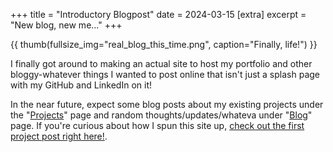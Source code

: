 +++
title = "Introductory Blogpost"
date = 2024-03-15
[extra]
excerpt = "New blog, new me..."
+++

{{ thumb(fullsize_img="real_blog_this_time.png", caption="Finally, life!") }}

I finally got around to making an actual site to host my portfolio and other bloggy-whatever things I wanted to post online that isn't just a splash page with my GitHub and LinkedIn on it!

In the near future, expect some blog posts about my existing projects under the "[Projects]((@/pages/projects/_index.md))" page and random thoughts/updates/whateva under "[Blog](@/_index.md)" page.  If you're curious about how I spun this site up, [check out the first project post right here!](@/pages/projects/zola_blog/_index.md). 


